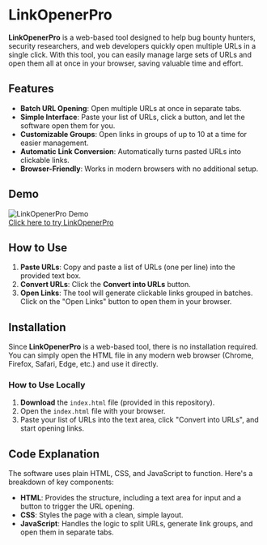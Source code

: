# LinkOpenerPro

**LinkOpenerPro** is a web-based tool designed to help bug bounty hunters, security researchers, and web developers quickly open multiple URLs in a single click. With this tool, you can easily manage large sets of URLs and open them all at once in your browser, saving valuable time and effort.

## Features

- **Batch URL Opening**: Open multiple URLs at once in separate tabs.
- **Simple Interface**: Paste your list of URLs, click a button, and let the software open them for you.
- **Customizable Groups**: Open links in groups of up to 10 at a time for easier management.
- **Automatic Link Conversion**: Automatically turns pasted URLs into clickable links.
- **Browser-Friendly**: Works in modern browsers with no additional setup.

## Demo

![LinkOpenerPro Demo](https://upload.wikimedia.org/wikipedia/commons/3/34/Icon_hacker.png)  
[Click here to try LinkOpenerPro](#)

## How to Use

1. **Paste URLs**: Copy and paste a list of URLs (one per line) into the provided text box.
2. **Convert URLs**: Click the **Convert into URLs** button.
3. **Open Links**: The tool will generate clickable links grouped in batches. Click on the "Open Links" button to open them in your browser.

## Installation

Since **LinkOpenerPro** is a web-based tool, there is no installation required. You can simply open the HTML file in any modern web browser (Chrome, Firefox, Safari, Edge, etc.) and use it directly.

### How to Use Locally

1. **Download** the `index.html` file (provided in this repository).
2. Open the `index.html` file with your browser.
3. Paste your list of URLs into the text area, click "Convert into URLs", and start opening links.

## Code Explanation

The software uses plain HTML, CSS, and JavaScript to function. Here's a breakdown of key components:

- **HTML**: Provides the structure, including a text area for input and a button to trigger the URL opening.
- **CSS**: Styles the page with a clean, simple layout.
- **JavaScript**: Handles the logic to split URLs, generate link groups, and open them in separate tabs.

